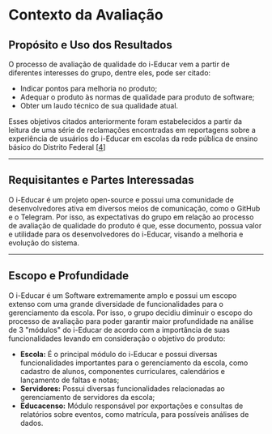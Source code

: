 # Contexto da Avaliação

## Propósito e Uso dos Resultados

O processo de avaliação de qualidade do i-Educar vem a partir de diferentes interesses do grupo, dentre eles, pode ser citado:

* Indicar pontos para melhoria no produto;
* Adequar o produto às normas de qualidade para produto de software;
* Obter um laudo técnico de sua qualidade atual.

Esses objetivos citados anteriormente foram estabelecidos a partir da leitura de uma série de reclamações encontradas em reportagens sobre a experiência de usuários do i-Educar em escolas da rede pública de ensino básico do Distrito Federal [<a href="https://www.saedf.org.br/index.php/destaques/secretarios-escolares-do-df-enfrentam-dificuldades-com-sistemas-i-educar-e-educa-df-melhorias-prometidas-nao-foram-cumpridas/">4</a>]

---

## Requisitantes e Partes Interessadas

O i-Educar é um projeto open-source e possui uma comunidade de desenvolvedores ativa em diversos meios de comunicação, como o GitHub e o Telegram. Por isso, as expectativas do grupo em relação ao processo de avaliação de qualidade do produto é que, esse documento, possua valor e utilidade para os desenvolvedores do i-Educar, visando a melhoria e evolução do sistema.

---

## Escopo e Profundidade

O i-Educar é um Software extremamente amplo e possui um escopo extenso com uma grande diversidade de funcionalidades para o gerenciamento da escola. Por isso, o grupo decidiu diminuir o escopo do processo de avaliação para poder garantir maior profundidade na análise de 3 "módulos" do i-Educar de acordo com a importância de suas funcionalidades levando em consideração o objetivo do produto:

* **Escola:** É o principal módulo do i-Educar e possui diversas funcionalidades importantes para o gerenciamento da escola, como cadastro de alunos, componentes curriculares, calendários e lançamento de faltas e notas;
* **Servidores:** Possui diversas funcionalidades relacionadas ao gerenciamento de servidores da escola;
* **Educacenso:** Módulo responsável por exportações e consultas de relatórios sobre eventos, como matrícula, para possíveis análises de dados.
